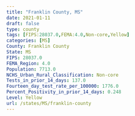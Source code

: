 ```yaml
---
title: "Franklin County, MS"
date: 2021-01-11
draft: false
type: county
tags: [FIPS:28037.0,FEMA:4.0,Non-core,Yellow]
categories: [MS]
County: Franklin County
State: MS
FIPS: 28037.0
FEMA_Region: 4.0
Population: 7713.0
NCHS_Urban_Rural_Classification: Non-core
Tests_in_prior_14_days: 137.0
Fourteen_day_test_rate_per_100000: 1776.0
Percent_Positivity_in_prior_14_days: 0.248
Level: Yellow
url: /states/MS/franklin-county
---
```



